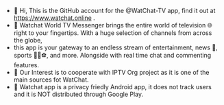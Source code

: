 - 👋 Hi, This is the GitHub account for the @WatChat-TV app, find it out at https://www.watchat.online .
- 👀 Watchat World TV Messenger brings the entire world of television 🌐 right to your fingertips. With a huge selection of channels from across the globe,
- this app is your gateway to an endless stream of entertainment, news 📰, sports 🏀🏈⚽, and more. Alongside with real time chat and commenting features.
- 🌱 Our Interest is to cooperate with IPTV Org project as it is one of the main sources fot WatChat.
- 💞️ Watchat app is a privacy friedly Android app, it does not track users and it is NOT distributed through Google Play.



